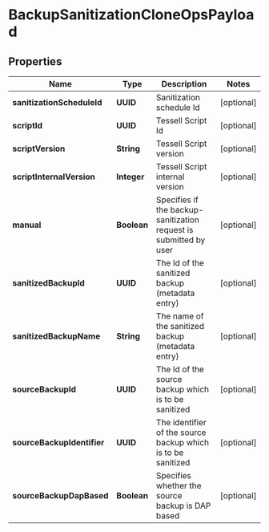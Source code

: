 

# BackupSanitizationCloneOpsPayload


## Properties

Name | Type | Description | Notes
------------ | ------------- | ------------- | -------------
**sanitizationScheduleId** | **UUID** | Sanitization schedule Id |  [optional]
**scriptId** | **UUID** | Tessell Script Id |  [optional]
**scriptVersion** | **String** | Tessell Script version |  [optional]
**scriptInternalVersion** | **Integer** | Tessell Script internal version |  [optional]
**manual** | **Boolean** | Specifies if the backup-sanitization request is submitted by user |  [optional]
**sanitizedBackupId** | **UUID** | The Id of the sanitized backup (metadata entry) |  [optional]
**sanitizedBackupName** | **String** | The name of the sanitized backup (metadata entry) |  [optional]
**sourceBackupId** | **UUID** | The Id of the source backup which is to be sanitized |  [optional]
**sourceBackupIdentifier** | **UUID** | The identifier of the source backup which is to be sanitized |  [optional]
**sourceBackupDapBased** | **Boolean** | Specifies whether the source backup is DAP based |  [optional]



